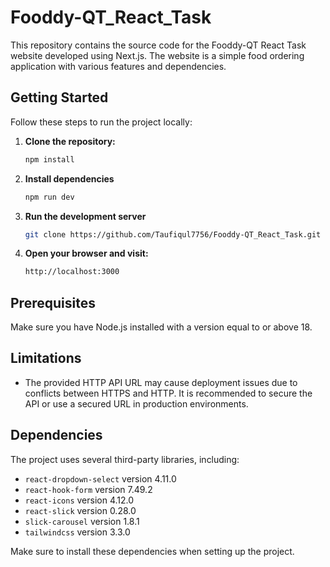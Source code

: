 # Fooddy-QT_React_Task

This repository contains the source code for the Fooddy-QT React Task website developed using Next.js. The website is a simple food ordering application with various features and dependencies.

## Getting Started

Follow these steps to run the project locally:

1. **Clone the repository:**
   ```bash
   npm install
   ```
2. **Install dependencies**
   ```bash
   npm run dev
   ```
3. **Run the development server**
   ```bash
   git clone https://github.com/Taufiqul7756/Fooddy-QT_React_Task.git
   ```
4. **Open your browser and visit:**
   ```bash
   http://localhost:3000
   ```

## Prerequisites

Make sure you have Node.js installed with a version equal to or above 18.

## Limitations

- The provided HTTP API URL may cause deployment issues due to conflicts between HTTPS and HTTP. It is recommended to secure the API or use a secured URL in production environments.

## Dependencies

The project uses several third-party libraries, including:

- `react-dropdown-select` version 4.11.0
- `react-hook-form` version 7.49.2
- `react-icons` version 4.12.0
- `react-slick` version 0.28.0
- `slick-carousel` version 1.8.1
- `tailwindcss` version 3.3.0

Make sure to install these dependencies when setting up the project.
